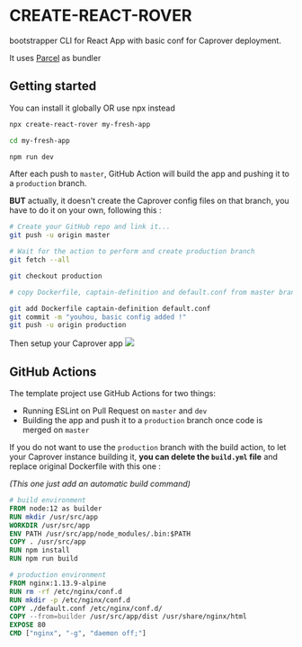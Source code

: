 # CREATE-REACT-ROVER

bootstrapper CLI for React App with basic conf for Caprover deployment.

It uses [Parcel](https://parceljs.org/) as bundler

## Getting started

You can install it globally OR use npx instead

```bash
npx create-react-rover my-fresh-app

cd my-fresh-app

npm run dev

```

After each push to `master`, GitHub Action will build the app and pushing it to a `production` branch.

**BUT** actually, it doesn't create the Caprover config files on that branch, you have to do it on your own, following this :

```bash
# Create your GitHub repo and link it...
git push -u origin master

# Wait for the action to perform and create production branch
git fetch --all

git checkout production

# copy Dockerfile, captain-definition and default.conf from master branch

git add Dockerfile captain-definition default.conf
git commit -m "youhou, basic config added !"
git push -u origin production

```

Then setup your Caprover app
![](https://i.imgur.com/v7zrDoK.png)

## GitHub Actions

The template project use GitHub Actions for two things:

- Running ESLint on Pull Request on `master` and `dev`
- Building the app and push it to a `production` branch once code is merged on `master`

If you do not want to use the `production` branch with the build action, to let your Caprover instance building it, **you can delete the `build.yml` file** and replace original Dockerfile with this one :

_(This one just add an automatic build command)_

```Dockerfile
# build environment
FROM node:12 as builder
RUN mkdir /usr/src/app
WORKDIR /usr/src/app
ENV PATH /usr/src/app/node_modules/.bin:$PATH
COPY . /usr/src/app
RUN npm install
RUN npm run build

# production environment
FROM nginx:1.13.9-alpine
RUN rm -rf /etc/nginx/conf.d
RUN mkdir -p /etc/nginx/conf.d
COPY ./default.conf /etc/nginx/conf.d/
COPY --from=builder /usr/src/app/dist /usr/share/nginx/html
EXPOSE 80
CMD ["nginx", "-g", "daemon off;"]
```
